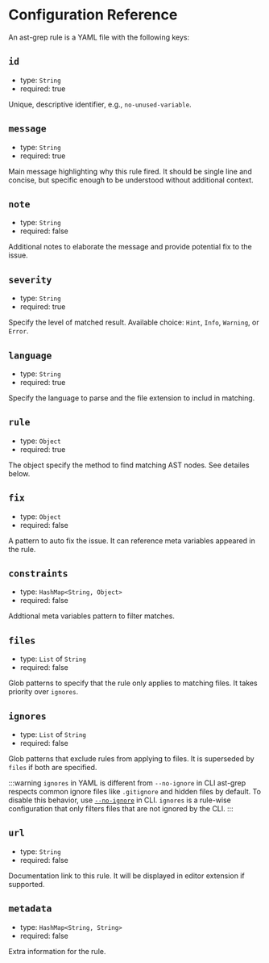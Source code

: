 # Configuration Reference

An ast-grep rule is a YAML file with the following keys:

## `id`

* type: `String`
* required: true

Unique, descriptive identifier, e.g., `no-unused-variable`.

## `message`

* type: `String`
* required: true

Main message highlighting why this rule fired. It should be single line and concise,
but specific enough to be understood without additional context.

## `note`

* type: `String`
* required: false

Additional notes to elaborate the message and provide potential fix to the issue.

## `severity`

* type: `String`
* required: true

Specify the level of matched result. Available choice: `Hint`, `Info`, `Warning`, or `Error`.

## `language`

* type: `String`
* required: true

Specify the language to parse and the file extension to includ in matching.

## `rule`

* type: `Object`
* required: true

The object specify the method to find matching AST nodes. See detailes below.

## `fix`

* type: `Object`
* required: false

A pattern to auto fix the issue. It can reference meta variables appeared in the rule.

## `constraints`

* type: `HashMap<String, Object>`
* required: false

Addtional meta variables pattern to filter matches.

## `files`
* type: `List` of `String`
* required: false

Glob patterns to specify that the rule only applies to matching files. It takes priority over `ignores`.

## `ignores`
* type: `List` of `String`
* required: false

Glob patterns that exclude rules from applying to files. It is superseded by `files` if both are specified.

:::warning `ignores` in YAML is different from `--no-ignore` in CLI
ast-grep respects common ignore files like `.gitignore` and hidden files by default.
To disable this behavior, use [`--no-ignore`](reference/cli.html#scan) in CLI.
`ignores` is a rule-wise configuration that only filters files that are not ignored by the CLI.
:::

## `url`

* type: `String`
* required: false

Documentation link to this rule. It will be displayed in editor extension if supported.

## `metadata`
* type: `HashMap<String, String>`
* required: false

Extra information for the rule.
